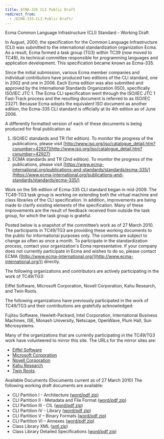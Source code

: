 ```yaml
---
title: ECMA-335 CLI Public Draft
redirect_from:
  - /ECMA-335-CLI-Public-Draft/
---
```


Ecma Common Language Infrastructure (CLI) Standard - Working Draft

In August, 2000, the specification for the Common Language Infrastructure (CLI) was submitted to the international standardization organization Ecma. As a result, Ecma formed a task group (TG3) within TC39 (now moved to TC49), its technical committee responsible for programming languages and application development. This specification became known as Ecma-335.

Since the initial submission, various Ecma member companies and individual contributors have produced two editions of the CLI standard, one in 2002 and one in 2006. Each Ecma edition was also submitted and approved by the International Standards Organization (ISO), specifically ISO/IEC JTC 1. The Ecma CLI specification went through the ISO/IEC JTC 1 Fast-Track process and the resulting document is referred to as ISO/IEC 23271. Because Ecma adopts the equivalent ISO document as another edition, the Ecma-335 CLI standard is officially at its 4th edition as of June 2006.

A differently formatted version of each of these documents is being produced for final publication as

1.  ISO/IEC standards and TR (1st edition). To monitor the progress of the publications, please visit [http://www.iso.org/iso/catalogue_detail.htm?csnumber=42927](http://www.iso.org/iso/catalogue_detail.htm?csnumber=42927)
2.  ECMA standards and TR (2nd edition). To monitor the progress of the publications, please visit [https://www.ecma-international.org/publications-and-standards/standards/ecma-335/](https://www.ecma-international.org/publications-and-standards/standards/ecma-335/)

Work on the 5th edition of Ecma-335 CLI standard began in mid-2009. The TC49-TG3 task group is working on extending both the virtual machine and class libraries of the CLI specification. In addition, improvements are being made to clarify existing elements of the specification. Many of these improvements are the result of feedback received from outside the task group, for which the task group is grateful.

Posted below is a snapshot of the committee’s work as of 27 March 2010. The participants in TC49/TG3 are providing these working documents to the public for informational purposes only. The contents are subject to change as often as once a month. To participate in the standardization process, contact your organization's Ecma representative. If your company does not currently participate in Ecma and wishes to do so, please contact ECMA ([http://www.ecma-international.org/](http://www.ecma-international.org/)) directly.

The following organizations and contributors are actively participating in the work of TC49/TG3:

Eiffel Software, Microsoft Corporation, Novell Corporation, Kahu Research, and Twin Roots.

The following organizations have previously participated in the work of TC49/TG3 and their contributions are gratefully acknowledged:

Fujitsu Software, Hewlett-Packard, Intel Corporation, International Business Machines, ISE, Monash University, Netscape, OpenWave, Plum Hall, Sun Microsystems.

Many of the organizations that are currently participating in the TC49/TG3 work have volunteered to mirror this site. The URLs for the mirror sites are:

-   [Eiffel Software](http://www.dotnetexperts.com/ecma/)
-   [Microsoft Corporation](http://msdn.microsoft.com/en-us/netframework/aa569283.aspx)
-   [Novell Corporation](/ECMA-335-CLI-Public-Draft)
-   [Kahu Research](http://kahu.zoot.net.nz/ecma/clidraft/index.html)
-   [Twin Roots](http://twinroots.com/ecma/cli/index.html).

Available Documents (Documents current as of 27 March 2010) The following working draft documents are available:

-   CLI Partition I - Architecture ([word/pdf zip](http://www.go-mono.com/ecma/2010-draft/Partition_I_Architecture.zip))
-   CLI Partition II - Metadata and File Format ([word/pdf zip](http://www.go-mono.com/ecma/2010-draft/Partition_II_Metadata.zip))
-   CLI Partition III - CIL ([word/pdf zip](http://www.go-mono.com/ecma/2010-draft/Partition_III_CIL.zip))
-   CLI Partition IV - Library ([word/pdf zip](http://www.go-mono.com/ecma/2010-draft/Partition_IV_Library.zip))
-   CLI Partition V – Binary Formats ([word/pdf zip](http://www.go-mono.com/ecma/2010-draft/Partition_V_BinaryFormats.zip))
-   CLI Partition VI – Annexes ([word/pdf zip](http://www.go-mono.com/ecma/2010-draft/Partition_VI_Annexes.zip))
-   Class Library XML ([xml zip](http://www.go-mono.com/ecma/2010-draft/CLIClassLibraryXML.zip))
-   Class Library Detailed Specifications ([word/pdf zip](http://www.go-mono.com/ecma/2010-draft/CLIClassLibraryDocs.zip))
